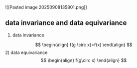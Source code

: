 
![[Pasted image 20250908135801.png]] 


## data invariance and data equivariance 
1)  data invariance 

$$
\begin{align}
f(g \circ x)=f(x)
\end{align}
$$2) data equivariance 
$$
\begin{align}
f(g\circ x)
\end{align}
$$